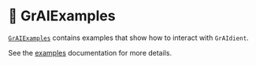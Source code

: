 # 👷 GrAIExamples

[`GrAIExamples`](../../Tests/GrAIExamples) contains examples 
that show how to interact with `GrAIdient`. 

See the [examples](../Examples/EXAMPLES.md) documentation for more details.
